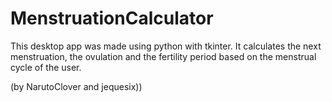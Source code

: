 # MenstruationCalculator
This desktop app was made using python with tkinter. It calculates the next menstruation, 
the ovulation and the fertility period based on the menstrual cycle of the user. 


(by NarutoClover and jequesix))
